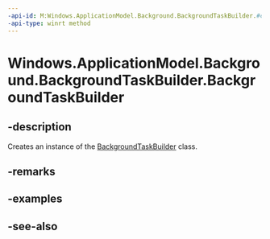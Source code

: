 ----api-id: M:Windows.ApplicationModel.Background.BackgroundTaskBuilder.#ctor
-api-type: winrt method
---<!-- Method syntaxpublic BackgroundTaskBuilder()--># Windows.ApplicationModel.Background.BackgroundTaskBuilder.BackgroundTaskBuilder## -descriptionCreates an instance of the [BackgroundTaskBuilder](backgroundtaskbuilder.md) class.## -remarks## -examples## -see-also